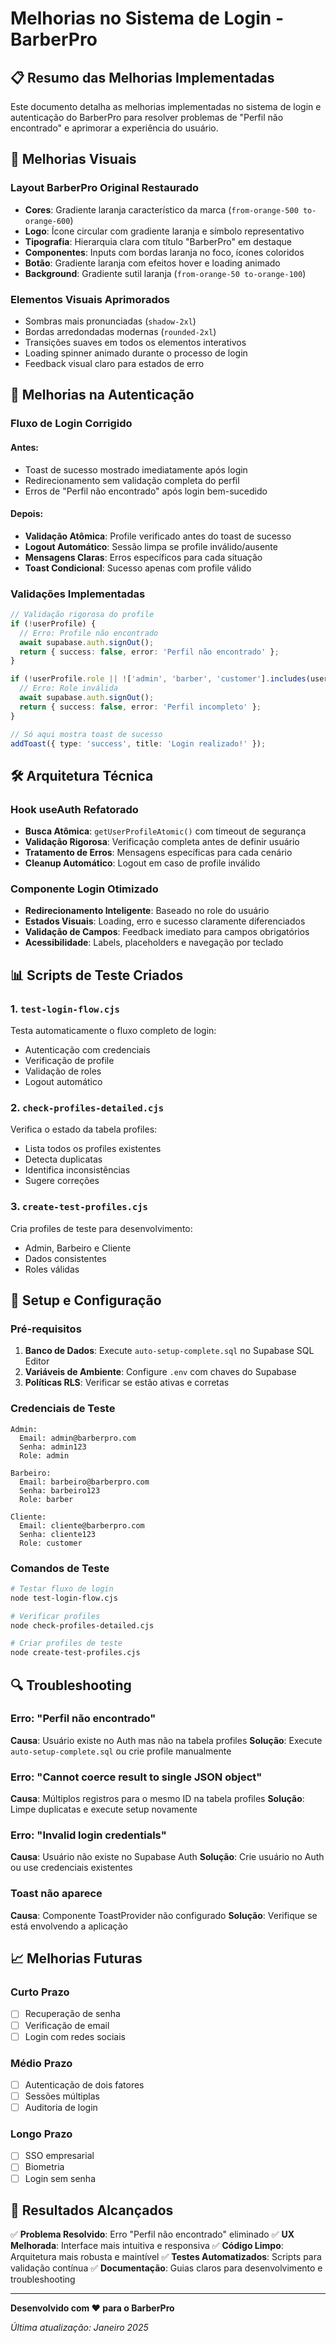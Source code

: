 # Melhorias no Sistema de Login - BarberPro

## 📋 Resumo das Melhorias Implementadas

Este documento detalha as melhorias implementadas no sistema de login e autenticação do BarberPro para resolver problemas de "Perfil não encontrado" e aprimorar a experiência do usuário.

## 🎨 Melhorias Visuais

### Layout BarberPro Original Restaurado
- **Cores**: Gradiente laranja característico da marca (`from-orange-500 to-orange-600`)
- **Logo**: Ícone circular com gradiente laranja e símbolo representativo
- **Tipografia**: Hierarquia clara com título "BarberPro" em destaque
- **Componentes**: Inputs com bordas laranja no foco, ícones coloridos
- **Botão**: Gradiente laranja com efeitos hover e loading animado
- **Background**: Gradiente sutil laranja (`from-orange-50 to-orange-100`)

### Elementos Visuais Aprimorados
- Sombras mais pronunciadas (`shadow-2xl`)
- Bordas arredondadas modernas (`rounded-2xl`)
- Transições suaves em todos os elementos interativos
- Loading spinner animado durante o processo de login
- Feedback visual claro para estados de erro

## 🔐 Melhorias na Autenticação

### Fluxo de Login Corrigido

#### Antes:
- Toast de sucesso mostrado imediatamente após login
- Redirecionamento sem validação completa do perfil
- Erros de "Perfil não encontrado" após login bem-sucedido

#### Depois:
- **Validação Atômica**: Profile verificado antes do toast de sucesso
- **Logout Automático**: Sessão limpa se profile inválido/ausente
- **Mensagens Claras**: Erros específicos para cada situação
- **Toast Condicional**: Sucesso apenas com profile válido

### Validações Implementadas

```typescript
// Validação rigorosa do profile
if (!userProfile) {
  // Erro: Profile não encontrado
  await supabase.auth.signOut();
  return { success: false, error: 'Perfil não encontrado' };
}

if (!userProfile.role || !['admin', 'barber', 'customer'].includes(userProfile.role)) {
  // Erro: Role inválida
  await supabase.auth.signOut();
  return { success: false, error: 'Perfil incompleto' };
}

// Só aqui mostra toast de sucesso
addToast({ type: 'success', title: 'Login realizado!' });
```

## 🛠️ Arquitetura Técnica

### Hook useAuth Refatorado
- **Busca Atômica**: `getUserProfileAtomic()` com timeout de segurança
- **Validação Rigorosa**: Verificação completa antes de definir usuário
- **Tratamento de Erros**: Mensagens específicas para cada cenário
- **Cleanup Automático**: Logout em caso de profile inválido

### Componente Login Otimizado
- **Redirecionamento Inteligente**: Baseado no role do usuário
- **Estados Visuais**: Loading, erro e sucesso claramente diferenciados
- **Validação de Campos**: Feedback imediato para campos obrigatórios
- **Acessibilidade**: Labels, placeholders e navegação por teclado

## 📊 Scripts de Teste Criados

### 1. `test-login-flow.cjs`
Testa automaticamente o fluxo completo de login:
- Autenticação com credenciais
- Verificação de profile
- Validação de roles
- Logout automático

### 2. `check-profiles-detailed.cjs`
Verifica o estado da tabela profiles:
- Lista todos os profiles existentes
- Detecta duplicatas
- Identifica inconsistências
- Sugere correções

### 3. `create-test-profiles.cjs`
Cria profiles de teste para desenvolvimento:
- Admin, Barbeiro e Cliente
- Dados consistentes
- Roles válidas

## 🚀 Setup e Configuração

### Pré-requisitos
1. **Banco de Dados**: Execute `auto-setup-complete.sql` no Supabase SQL Editor
2. **Variáveis de Ambiente**: Configure `.env` com chaves do Supabase
3. **Políticas RLS**: Verificar se estão ativas e corretas

### Credenciais de Teste
```
Admin:
  Email: admin@barberpro.com
  Senha: admin123
  Role: admin

Barbeiro:
  Email: barbeiro@barberpro.com
  Senha: barbeiro123
  Role: barber

Cliente:
  Email: cliente@barberpro.com
  Senha: cliente123
  Role: customer
```

### Comandos de Teste
```bash
# Testar fluxo de login
node test-login-flow.cjs

# Verificar profiles
node check-profiles-detailed.cjs

# Criar profiles de teste
node create-test-profiles.cjs
```

## 🔍 Troubleshooting

### Erro: "Perfil não encontrado"
**Causa**: Usuário existe no Auth mas não na tabela profiles
**Solução**: Execute `auto-setup-complete.sql` ou crie profile manualmente

### Erro: "Cannot coerce result to single JSON object"
**Causa**: Múltiplos registros para o mesmo ID na tabela profiles
**Solução**: Limpe duplicatas e execute setup novamente

### Erro: "Invalid login credentials"
**Causa**: Usuário não existe no Supabase Auth
**Solução**: Crie usuário no Auth ou use credenciais existentes

### Toast não aparece
**Causa**: Componente ToastProvider não configurado
**Solução**: Verifique se está envolvendo a aplicação

## 📈 Melhorias Futuras

### Curto Prazo
- [ ] Recuperação de senha
- [ ] Verificação de email
- [ ] Login com redes sociais

### Médio Prazo
- [ ] Autenticação de dois fatores
- [ ] Sessões múltiplas
- [ ] Auditoria de login

### Longo Prazo
- [ ] SSO empresarial
- [ ] Biometria
- [ ] Login sem senha

## 🎯 Resultados Alcançados

✅ **Problema Resolvido**: Erro "Perfil não encontrado" eliminado
✅ **UX Melhorada**: Interface mais intuitiva e responsiva
✅ **Código Limpo**: Arquitetura mais robusta e maintível
✅ **Testes Automatizados**: Scripts para validação contínua
✅ **Documentação**: Guias claros para desenvolvimento e troubleshooting

---

**Desenvolvido com ❤️ para o BarberPro**

*Última atualização: Janeiro 2025*